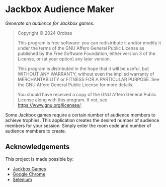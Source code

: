 # Jackbox Audience Maker
_Generate an audience for Jackbox games._

> Copyright &copy; 2024 Orobas
> 
> This program is free software: you can redistribute it and/or modify it under the terms of the GNU Affero General Public License as published by the Free Software Foundation, either version 3 of the License, or (at your option) any later version.
> 
> This program is distributed in the hope that it will be useful, but WITHOUT ANY WARRANTY; without even the implied warranty of MERCHANTABILITY or FITNESS FOR A PARTICULAR PURPOSE.  See the GNU Affero General Public License for more details.
> 
> You should have received a copy of the GNU Affero General Public License along with this program.  If not, see https://www.gnu.org/licenses/.

Some Jackbox games require a certain number of audience members to achieve trophies. This application creates the desired number of audience members for your session. Simply enter the room code and number of audience members to create.

## Acknowledgements

This project is made possible by:
- [Jackbox Games](https://www.jackboxgames.com/)
- [Google Chrome](https://googlechromelabs.github.io/chrome-for-testing/)
- [Selenium](https://www.selenium.dev/)
